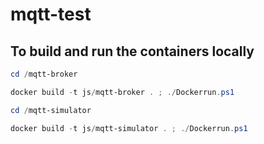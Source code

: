 # mqtt-test

## To build and run the containers locally

```powershell
cd /mqtt-broker

docker build -t js/mqtt-broker . ; ./Dockerrun.ps1
```

```powershell
cd /mqtt-simulator

docker build -t js/mqtt-simulator . ; ./Dockerrun.ps1
```
